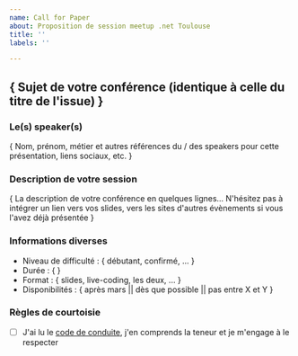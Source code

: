 ```yaml
---
name: Call for Paper
about: Proposition de session meetup .net Toulouse
title: ''
labels: ''

---
```


## { Sujet de votre conférence (identique à celle du titre de l'issue) }

### Le(s) speaker(s)

{ Nom, prénom, métier et autres références du / des speakers pour cette présentation, liens sociaux, etc. }

### Description de votre session

{ La description de votre conférence en quelques lignes... 
N'hésitez pas à intégrer un lien vers vos slides, vers les sites d'autres évènements si vous l'avez déjà présentée }

### Informations diverses

* Niveau de difficulté :  { débutant, confirmé, ... }
* Durée : {  }
* Format : { slides, live-coding, les deux, ...  }
* Disponibilités : { après mars || dès que possible || pas entre X et Y }

### Règles de courtoisie

- [ ] J'ai lu le [code de conduite](https://fr.confcodeofconduct.com/), j'en comprends la teneur et je m'engage à le respecter
